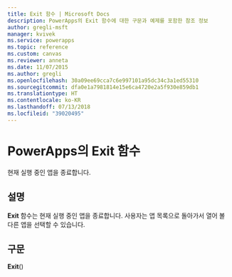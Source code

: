```yaml
---
title: Exit 함수 | Microsoft Docs
description: PowerApps의 Exit 함수에 대한 구문과 예제를 포함한 참조 정보
author: gregli-msft
manager: kvivek
ms.service: powerapps
ms.topic: reference
ms.custom: canvas
ms.reviewer: anneta
ms.date: 11/07/2015
ms.author: gregli
ms.openlocfilehash: 30a09ee69cca7c6e997101a95dc34c3a1ed55310
ms.sourcegitcommit: dfa0e1a7981814e15e6ca4720e2a5f930e859db1
ms.translationtype: HT
ms.contentlocale: ko-KR
ms.lasthandoff: 07/13/2018
ms.locfileid: "39020495"
---
```

# <a name="exit-function-in-powerapps"></a>PowerApps의 Exit 함수
현재 실행 중인 앱을 종료합니다.

## <a name="description"></a>설명
**Exit** 함수는 현재 실행 중인 앱을 종료합니다.  사용자는 앱 목록으로 돌아가서 열어 볼 다른 앱을 선택할 수 있습니다.

## <a name="syntax"></a>구문
**Exit**()

